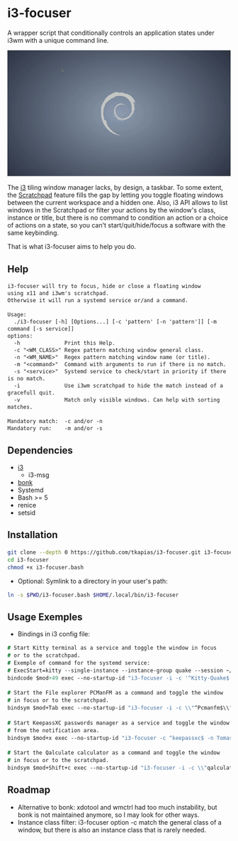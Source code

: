 # i3-focuser

A wrapper script that conditionally controls an application states under i3wm with a unique command line.

![preview](assets/preview.gif)

The [i3](https://github.com/i3/i3) tiling window manager lacks, by design, a taskbar.
To some extent, the [Scratchpad](https://i3wm.org/docs/userguide.html#_scratchpad) feature fills the gap by letting you toggle floating windows between the current workspace and a hidden one.
Also, i3 API allows to list windows in the Scratchpad or filter your actions by the window's class, instance or title, but there is no command to condition an action or a choice of actions on a state, so you can't start/quit/hide/focus a software with the same keybinding.

That is what i3-focuser aims to help you do.

## Help

```
i3-focuser will try to focus, hide or close a floating window
using x11 and i3wm's scratchpad.
Otherwise it will run a systemd service or/and a command.

Usage:
  ./i3-focuser [-h] [Options...] [-c 'pattern' [-n 'pattern']] [-m command [-s service]]
options:
  -h              Print this Help.
  -c "<WM_CLASS>" Regex pattern matching window general class.
  -n "<WM_NAME>"  Regex pattern matching window name (or title).
  -m "<command>"  Command with arguments to run if there is no match.
  -s "<service>"  Systemd service to check/start in priority if there is no match.
  -i              Use i3wm scratchpad to hide the match instead of a gracefull quit.
  -v              Match only visible windows. Can help with sorting matches.

Mandatory match:  -c and/or -n
Mandatory run:    -m and/or -s
```

## Dependencies

- [i3](https://github.com/i3/i3)
  - i3-msg
- [bonk](https://github.com/FascinatedBox/bonk)
- Systemd
- Bash >= 5
- renice
- setsid

## Installation

```bash
git clone --depth 0 https://github.com/tkapias/i3-focuser.git i3-focuser
cd i3-focuser
chmod +x i3-focuser.bash
```

- Optional: Symlink to a directory in your user's path:

```bash
ln -s $PWD/i3-focuser.bash $HOME/.local/bin/i3-focuser
```

## Usage Exemples

- Bindings in i3 config file:

``` i3
# Start Kitty terminal as a service and toggle the window in focus
# or to the scratchpad.
# Exemple of command for the systemd service:
# ExecStart=kitty --single-instance --instance-group quake --session ~/.config/kitty/session-quake.conf --name kitty --class Kitty-Quake --listen-on unix:@Kitty-Quake
bindcode $mod+49 exec --no-startup-id "i3-focuser -i -c '^Kitty-Quake$' -s kitty"

# Start the File explorer PCManFM as a command and toggle the window
# in focus or to the scratchpad.
bindsym $mod+Tab exec --no-startup-id "i3-focuser -i -c \\"^Pcmanfm$\\" -m \\"pcmanfm $HOME\\""

# Start KeepassXC passwords manager as a service and toggle the window
# from the notification area.
bindsym $mod+x exec --no-startup-id "i3-focuser -c ^keepassxc$ -n Tomasz -s keepassxc.service"

# Start the Qalculate calculator as a command and toggle the window
# in focus or to the scratchpad.
bindsym $mod+Shift+c exec --no-startup-id "i3-focuser -i -c \\"qalculate-gtk\\" -n \\"^Qalculate!$\\" -m \\"qalculate-gtk\\""
```

## Roadmap

- Alternative to bonk: xdotool and wmctrl had too much instability, but bonk is not maintained anymore, so I may look for other ways.
- Instance class filter: i3-focuser option -c match the general class of a window, but there is also an instance class that is rarely needed.
